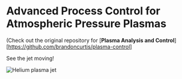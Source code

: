 # Advanced Process Control for Atmospheric Pressure Plasmas

(Check out the original repository for [**Plasma Analysis and Control**][https://github.com/brandoncurtis/plasma-control]

See the jet moving!

![Helium plasma jet](/results/moving_jet.gif)
